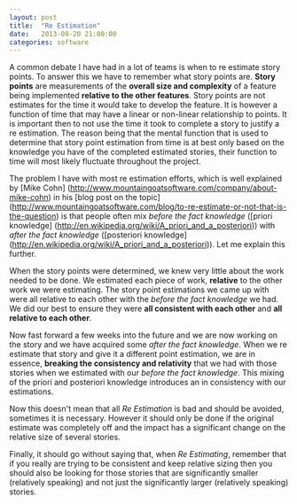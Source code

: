 ```yaml
---
layout: post
title:  "Re Estimation"
date:   2013-09-20 21:00:00
categories: software
---
```


A common debate I have had in a lot of teams is when to re estimate story points. To answer this we have to remember what story points are. **Story points** are measurements of the **overall size and complexity** of a feature being implemented **relative to the other features**. Story points are not estimates for the time it would take to develop the feature. It is however a function of time that may have a linear or non-linear relationship to points. It is important then to not use the time it took to complete a story to justify a re estimation. The reason being that the mental function that is used to determine that story point estimation from time is at best only based on the knowledge you have of the completed estimated stories, their function to time will most likely fluctuate throughout the project.

The problem I have with most re estimation efforts, which is well explained by [Mike Cohn] (http://www.mountaingoatsoftware.com/company/about-mike-cohn) in his [blog post on the topic] (http://www.mountaingoatsoftware.com/blog/to-re-estimate-or-not-that-is-the-question) is that people often mix _before the fact knowledge_ ([priori knowledge] (http://en.wikipedia.org/wiki/A_priori_and_a_posteriori))  with _after the fact knowledge_ ([posteriori knowledge] (http://en.wikipedia.org/wiki/A_priori_and_a_posteriori)). Let me explain this further.

When the story points were determined, we knew very little about the work needed to be done. We estimated each piece of work, **relative** to the other work we were estimating. The story point estimations we came up with were all relative to each other with the _before the fact knowledge_ we had. We did our best to ensure they were **all consistent with each other** and **all relative to each other**.

Now fast forward a few weeks into the future and we are now working on the story and we have acquired some _after the fact knowledge_. When we re estimate that story and give it a different point estimation, we are in essence, **breaking the consistency and relativity** that we had with those stories when we estimated with our _before the fact knowledge_. This mixing of the priori and posteriori knowledge introduces an in consistency with our estimations.

Now this doesn't mean that all _Re Estimation_ is bad and should be avoided, sometimes it is necessary. However it should only be done if the original estimate was completely off and the impact has a significant change on the relative size of several stories. 

Finally, it should go without saying that, when _Re Estimating_, remember that if you really are trying to be consistent and keep relative sizing then you should also be looking for those stories that are significantly smaller (relatively speaking) and not just the significantly larger (relatively speaking) stories.